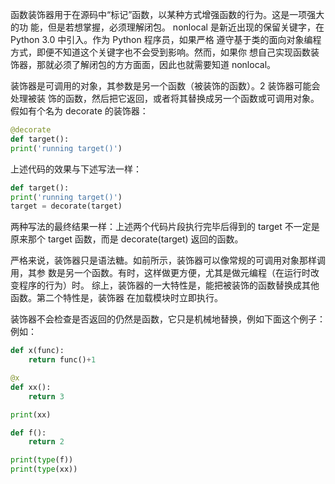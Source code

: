 函数装饰器用于在源码中“标记”函数，以某种方式增强函数的行为。这是一项强大的功
能，但是若想掌握，必须理解闭包。
nonlocal 是新近出现的保留关键字，在 Python 3.0 中引入。作为 Python 程序员，如果严格
遵守基于类的面向对象编程方式，即便不知道这个关键字也不会受到影响。然而，如果你
想自己实现函数装饰器，那就必须了解闭包的方方面面，因此也就需要知道 nonlocal。

装饰器是可调用的对象，其参数是另一个函数（被装饰的函数）。2 装饰器可能会处理被装
饰的函数，然后把它返回，或者将其替换成另一个函数或可调用对象。
假如有个名为 decorate 的装饰器：
```python
@decorate
def target():
print('running target()')
```
上述代码的效果与下述写法一样：
```python
def target():
print('running target()')
target = decorate(target)
```
两种写法的最终结果一样：上述两个代码片段执行完毕后得到的 target 不一定是原来那个
target 函数，而是 decorate(target) 返回的函数。

严格来说，装饰器只是语法糖。如前所示，装饰器可以像常规的可调用对象那样调用，其参
数是另一个函数。有时，这样做更方便，尤其是做元编程（在运行时改变程序的行为）时。
综上，装饰器的一大特性是，能把被装饰的函数替换成其他函数。第二个特性是，装饰器
在加载模块时立即执行。

装饰器不会检查是否返回的仍然是函数，它只是机械地替换，例如下面这个例子：
例如：
```python
def x(func):
    return func()+1

@x
def xx():
    return 3

print(xx)

def f():
    return 2

print(type(f))
print(type(xx))
```